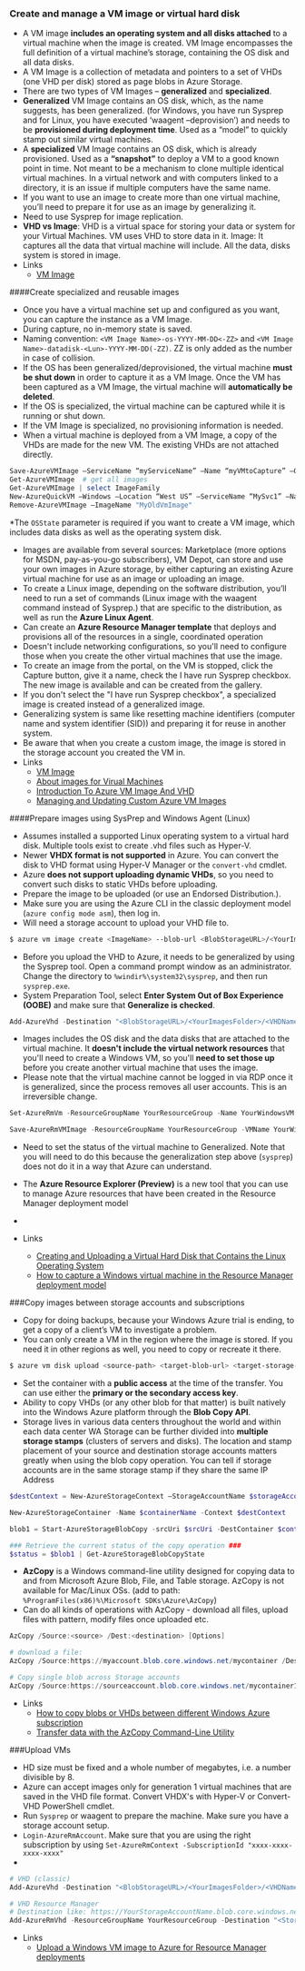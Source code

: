 ### Create and manage a VM image or virtual hard disk
  *  A VM image __includes an operating system and all disks attached__ to a virtual machine when the image is created. VM Image encompasses the full definition of a virtual machine’s storage, containing the OS disk and all data disks. 
  * A VM Image is a collection of metadata and pointers to a set of VHDs (one VHD per disk) stored as page blobs in Azure Storage.
  * There are two types of VM Images – __generalized__ and __specialized__.
  * __Generalized__ VM Image contains an OS disk, which, as the name suggests, has been generalized.  (for Windows, you have run Sysprep and for Linux, you have executed ‘waagent –deprovision’) and needs to be __provisioned during deployment time__.   Used as a “model” to quickly stamp out similar virtual machines.
  * A __specialized__ VM Image contains an OS disk, which is already provisioned. Used as a __“snapshot”__ to deploy a VM to a good known point in time. Not meant to be a mechanism to clone multiple identical virtual machines. In a virtual network and with computers linked to a directory, it is an issue if multiple computers have the same name.
  * If you want to use an image to create more than one virtual machine, you’ll need to prepare it for use as an image by generalizing it.
  * Need to use Sysprep for image replication.
  * __VHD vs Image__: VHD is a virtual space for storing your data or system for your Virtual Machines. VM uses VHD to store data in it. Image: It captures all the data that virtual machine will include. All the data, disks system is stored in image.
  * Links
  	- [VM Image](https://azure.microsoft.com/en-us/blog/vm-image-blog-post)

####Create specialized and reusable images
  * Once you have a virtual machine set up and configured as you want, you can capture the instance as a VM Image.
  * During capture, no in-memory state is saved.
  * Naming convention: `<VM Image Name>-os-YYYY-MM-DD<-ZZ>` and `<VM Image Name>-datadisk-<Lun>-YYYY-MM-DD(-ZZ)`. ZZ is only added as the number in case of collision.
  * If the OS has been generalized/deprovisioned, the virtual machine __must be shut down__ in order to capture it as a VM Image. Once the VM has been captured as a VM Image, the virtual machine will __automatically be deleted__.
  * If the OS is specialized, the virtual machine can be captured while it is running or shut down.
  * If the VM Image is specialized, no provisioning information is needed.
  * When a virtual machine is deployed from a VM Image, a copy of the VHDs are made for the new VM. The existing VHDs are not attached directly.
  ```powershell
  Save-AzureVMImage –ServiceName “myServiceName” –Name “myVMtoCapture” –OSState “Generalized” –ImageName “myAwesomeVMImage”
  Get-AzureVMImage  # get all images
  Get-AzureVMImage | select ImageFamily
  New-AzureQuickVM –Windows –Location “West US” –ServiceName “MySvc1” –Name “myVM1” –InstanceSize “Medium” –ImageName “myAwesomeVMImage” –AdminUsername “admin”–Password “adminPassword123” -WaitForBoot		#  using the VM Image ‘myAwesomeVMImage’
  Remove-AzureVMImage –ImageName "MyOldVmImage"
  ```

  *The `OSState` parameter is required if you want to create a VM image, which includes data disks as well as the operating system disk.
  * Images are available from several sources: Marketplace (more options for MSDN, pay-as-you-go subscribers), VM Depot, can store and use your own images in Azure storage, by either capturing an existing Azure virtual machine for use as an image or uploading an image.
  * To create a Linux image, depending on the software distribution, you’ll need to run a set of commands (Linux image with the waagent command instead of Sysprep.) that are specific to the distribution, as well as run the __Azure Linux Agent__.
  * Can create an __Azure Resource Manager template__ that deploys and provisions all of the resources in a single, coordinated operation
  * Doesn't include networking configurations, so you'll need to configure those when you create the other virtual machines that use the image.
  * To create an image from the portal, on the VM is stopped, click the Capture button, give it a name, check the I have run Sysprep checkbox. The new image is available and can be created from the gallery.
  * If you don't select the "I have run Sysprep checkbox", a specialized image is created instead of a generalized image.
  * Generalizing system is same like resetting machine identifiers (computer name and system identifier (SID)) and preparing it for reuse in another system.
  * Be aware that when you create a custom image, the image is stored in the storage account you created the VM in.
  * Links
  	- [VM Image](https://azure.microsoft.com/en-us/blog/vm-image-blog-post/)
  	- [About images for Virual Machines](https://azure.microsoft.com/en-us/documentation/articles/virtual-machines-linux-classic-about-images/)
  	- [Introduction To Azure VM Image And VHD](http://www.c-sharpcorner.com/UploadFile/42ddd2/introduction-to-azure-vm-image-and-vhd-azure-deep-dive-c/)
  	- [Managing and Updating Custom Azure VM Images](http://michiel.vanotegem.nl/2015/02/managing-and-updating-custom-azure-vm-images/)

####Prepare images using SysPrep and Windows Agent (Linux)
  * Assumes installed a supported Linux operating system to a virtual hard disk. Multiple tools exist to create .vhd files such as Hyper-V.
  * Newer __VHDX format is not supported__ in Azure. You can convert the disk to VHD format using Hyper-V Manager or the `convert-vhd` cmdlet.
  * Azure __does not support uploading dynamic VHDs__, so you need to convert such disks to static VHDs before uploading.
  * Prepare the image to be uploaded (or use an Endorsed Distribution.).  
  * Make sure you are using the Azure CLI in the classic deployment model (`azure config mode asm`), then log in.
  * Will need a storage account to upload your VHD file to.
  ```bash
  $ azure vm image create <ImageName> --blob-url <BlobStorageURL>/<YourImagesFolder>/<VHDName> --os Linux <PathToVHDFile>
  ```

  * Before you upload the VHD to Azure, it needs to be generalized by using the Sysprep tool. Open a command prompt window as an administrator. Change the directory to `%windir%\system32\sysprep`, and then run `sysprep.exe`.
  * System Preparation Tool, select __Enter System Out of Box Experience (OOBE)__ and make sure that __Generalize is checked__.
  ```powershell
  Add-AzureVhd -Destination "<BlobStorageURL>/<YourImagesFolder>/<VHDName>.vhd" -LocalFilePath <PathToVHDFile>
  ```
  * Images includes the OS disk and the data disks that are attached to the virtual machine. It __doesn't include the virtual network resources__ that you'll need to create a Windows VM, so you'll __need to set those up__ before you create another virtual machine that uses the image.
  * Please note that the virtual machine cannot be logged in via RDP once it is generalized, since the process removes all user accounts. This is an irreversible change.
  ```powershell
  Set-AzureRmVm -ResourceGroupName YourResourceGroup -Name YourWindowsVM -Generalized

  Save-AzureRmVMImage -ResourceGroupName YourResourceGroup -VMName YourWindowsVM -DestinationContainerName YourImagesContainer -VHDNamePrefix YourTemplatePrefix -Path Yourlocalfilepath\Filename.json

  ```

  * Need to set the status of the virtual machine to Generalized. Note that you will need to do this because the generalization step above (`sysprep`) does not do it in a way that Azure can understand.
  * The __Azure Resource Explorer (Preview)__ is a new tool that you can use to manage Azure resources that have been created in the Resource Manager deployment model
  * 

  * Links
  	- [Creating and Uploading a Virtual Hard Disk that Contains the Linux Operating System](https://azure.microsoft.com/en-us/documentation/articles/virtual-machines-linux-classic-create-upload-vhd/)
  	- [How to capture a Windows virtual machine in the Resource Manager deployment model](https://azure.microsoft.com/en-us/documentation/articles/virtual-machines-windows-capture-image/)

###Copy images between storage accounts and subscriptions
  * Copy for doing backups, because your Windows Azure trial is ending, to get a copy of a client’s VM to investigate a problem.
  * You can only create a VM in the region where the image is stored. If you need it in other regions as well, you need to copy or recreate it there.
  ```bash
  $ azure vm disk upload <source-path> <target-blob-url> <target-storage-account-key>
  ```

  * Set the container with a __public access__ at the time of the transfer. You can use either the __primary or the secondary access key__.
  * Ability to copy VHDs (or any other blob for that matter) is built natively into the Windows Azure platform through the __Blob Copy API__.
  * Storage lives in various data centers throughout the world and within each data center WA Storage can be further divided into __multiple storage stamps__ (clusters of servers and disks). The location and stamp placement of your source and destination storage accounts matters greatly when using the blob copy operation. You can tell if storage accounts are in the same storage stamp if they share the same IP Address
  ```powershell
  $destContext = New-AzureStorageContext –StorageAccountName $storageAccount -StorageAccountKey $storageKey

  New-AzureStorageContainer -Name $containerName -Context $destContext

  blob1 = Start-AzureStorageBlobCopy -srcUri $srcUri -DestContainer $containerName -DestBlob "testcopy1.vhd" -DestContext $destContext

  ### Retrieve the current status of the copy operation ###
  $status = $blob1 | Get-AzureStorageBlobCopyState 
  ```

  * __AzCopy__ is a Windows command-line utility designed for copying data to and from Microsoft Azure Blob, File, and Table storage. AzCopy is not available for Mac/Linux OSs. (add to path: `%ProgramFiles(x86)%\Microsoft SDKs\Azure\AzCopy`)
  * Can do all kinds of operations with AzCopy - download all files, upload files with pattern, modify files once uploaded etc.
  ```powershell
  AzCopy /Source:<source> /Dest:<destination> [Options]

  # download a file:
  AzCopy /Source:https://myaccount.blob.core.windows.net/mycontainer /Dest:C:\myfolder /SourceKey:key /Pattern:"abc.txt"

  # Copy single blob across Storage accounts
  AzCopy /Source:https://sourceaccount.blob.core.windows.net/mycontainer1 /Dest:https://destaccount.blob.core.windows.net/mycontainer2 /SourceKey:key1 /DestKey:key2 /Pattern:abc.txt

  ```

  * Links
  	- [How to copy blobs or VHDs between different Windows Azure subscription](http://matricis.com/en/technical-article/how-to-copy-blobs-or-vhds-between-different-windows-azure-subscription/)
  	- [Transfer data with the AzCopy Command-Line Utility](https://azure.microsoft.com/en-us/documentation/articles/storage-use-azcopy/)

###Upload VMs
  * HD size must be fixed and a whole number of megabytes, i.e. a number divisible by 8.
  * Azure can accept images only for generation 1 virtual machines that are saved in the VHD file format. Convert VHDX's with Hyper-V or Convert-VHD PowerShell cmdlet.
  * Run `Sysprep` or waagent to prepare the machine. Make sure you have a storage account setup.
  * `Login-AzureRmAccount`. Make sure that you are using the right subscription by using `Set-AzureRmContext -SubscriptionId "xxxx-xxxx-xxxx-xxxx"`
  * 
  ```powershell
  # VHD (classic)
  Add-AzureVhd -Destination "<BlobStorageURL>/<YourImagesFolder>/<VHDName>.vhd" -LocalFilePath <PathToVHDFile>

  # VHD Resource Manager
  # Destination like: https://YourStorageAccountName.blob.core.windows.net
  Add-AzureRmVhd -ResourceGroupName YourResourceGroup -Destination "<StorageAccountURL>/<BlobContainer>/<TargetVHDName>.vhd" -LocalFilePath <LocalPathOfVHDFile>

  ```
  * Links
  	- [Upload a Windows VM image to Azure for Resource Manager deployments](https://azure.microsoft.com/en-us/documentation/articles/virtual-machines-windows-upload-image/)